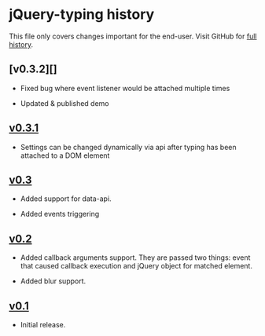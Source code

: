 jQuery-typing history
=====================


This file only covers changes important for the end-user.  Visit GitHub
for [full history][].

  [full history]: http://github.com/tnajdek/jquery-typing/commits/master

[v0.3.2][]
--------

  - Fixed bug where event listener would be attached multiple times

  - Updated & published demo

[v0.3.1][]
--------

  - Settings can be changed dynamically via api after typing has been attached to a DOM element

[v0.3][]
--------

  - Added support for data-api.

  - Added events triggering

[v0.2][]
--------

  - Added callback arguments support.  They are passed two things: event
    that caused callback execution and jQuery object for matched element.

  - Added blur support.


[v0.1][]
--------

  - Initial release.

  [v0.3.1]: http://github.com/tnajdek/jquery-typing/compare/v0.3.1...v0.3.2
  [v0.3.1]: http://github.com/tnajdek/jquery-typing/compare/v0.3.0...v0.3.1
  [v0.3]: http://github.com/tnajdek/jquery-typing/compare/v0.2.0...v0.3.0
  [v0.2]: http://github.com/narfdotpl/jquery-typing/compare/v0.1.0...v0.2.0
  [v0.1]: http://github.com/narfdotpl/jquery-typing/compare/c4b8c10...v0.1.0
